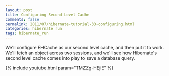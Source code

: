 ```yaml
---           
layout: post
title: Configuring Second Level Cache
comments: false
permalink: 2011/07/hibernate-tutorial-33-configuring.html
categories: hibernate run
tags: hibernate_run
---
```


We'll configure EHCache as our second level cache, and then put it to work. We'll fetch an object across two sessions, and we'll see how Hibernate's second level cache comes into play to save a database query.

{% include youtube.html param="TMZZg-HEjiE" %}